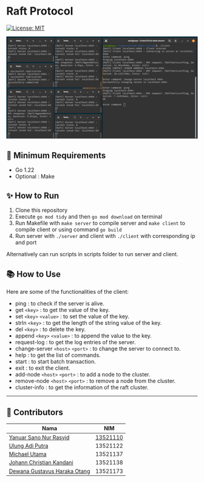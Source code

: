 
# Raft Protocol

 [![License: MIT](https://img.shields.io/badge/License-MIT-yellow.svg)](https://opensource.org/licenses/MIT)

![Raft Protocol](./img/image.png "Raft Protocol")

## 🏹 Minimum Requirements

- Go 1.22
- Optional : Make

## ✨ How to Run

1. Clone this repository
2. Execute `go mod tidy` and then `go mod download` on terminal
3. Run Makefile with `make server` to compile server and `make client` to compile client or using command `go build`
4. Run server with `./server` and client with `./client` with corresponding ip and port

Alternatively can run scripts in scripts folder to run server and client.

## 📚 How to Use

Here are some of the functionalities of the client:

- ping : to check if the server is alive.
- get `<key>` : to get the value of the key.
- set `<key>` `<value>` : to set the value of the key.
- strln `<key>` : to get the length of the string value of the key.
- del `<key>` : to delete the key.
- append `<key>` `<value>` : to append the value to the key.
- request-log : to get the log entries of the server.
- change-server `<host>` `<port>` : to change the server to connect to.
- help : to get the list of commands.
- start : to start batch transaction.
- exit : to exit the client.
- add-node `<host>` `<port>` : to add a node to the cluster.
- remove-node `<host>` `<port>` : to remove a node from the cluster.
- cluster-info : to get the information of the raft cluster.

---

## 📝 Contributors

| Nama | NIM |
|------|-----|
| [Yanuar Sano Nur Rasyid](https://github.com/yansans) | [13521110](https://github.com/noarotem) |
| [Ulung Adi Putra](https://github.com/Ulung32) | 13521122 |
| [Michael Utama](https://github.com/Michaelu670) | 13521137 |
| [Johann Christian Kandani](https://github.com/Genvictus) | 13521138 |
| [Dewana Gustavus Haraka Otang](https://github.com/DewanaGustavus) | 13521173 |
